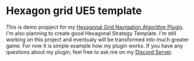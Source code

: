 # Hexagon grid UE5 template
 This is demo propject for my [Hexagonal Grid Navigation Algorithm Plugin](https://www.unrealengine.com/marketplace/en-US/product/03c2d3e2e1314746a7d01928d090e77e). I'm also planning to create good Hexagonal Strategy Template. I'm still working on this project and eventualy will be transformed into much greater game. For now it is simple example how my plugin works. If you have any questions about my plugin, feel free to ask me on my [Discord Server](https://discord.com/invite/9d6RBrhqtg).
